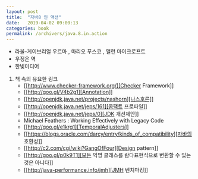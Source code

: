 ```yaml
---
layout: post
title:  "자바8 인 액션"
date:   2019-04-02 09:00:13
categories: book
permalink: /archivers/java.8.in.action
---
```


* 라울-게이브리얼 우르마 , 마리오 푸스코 , 앨런 마이크로프트
* 우정은 역
* 한빛미디어

1. 책 속의 유요한 링크
   - [[http://www.checker-framework.org/][Checker Framework]]
   - [[http://goo.gl/V4b2g1][Annotation]]
   - [[http://openjdk.java.net/projects/nashorn][나스호른]]
   - [[http://openjdk.java.net/jeps/161][콤팩트 프로파일]]
   - [[http://openjdk.java.net/jeps/0][JDK 개선제안]]
   - Michael Feathers : Working Effectively with Legacy Code
   - [[http://goo.gl/e1krg1][TemporalAdjusters]]
   - [[https://blogs.oracle.com/darcy/entry/kinds_of_compatibility][자바의 호환성]]
   - [[http://c2.com/cgi/wiki?GangOfFour][Design pattern]]
   - [[http://goo.gl/p0k9T1][모든 익명 클래스를 람다표현식으로 변환할 수 있는 것은 아니다]]
   - [[http://java-performance.info/jmh][JMH 벤치마킹]]

